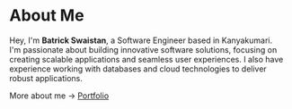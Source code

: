 # About Me  

Hey, I'm **Batrick Swaistan**, a Software Engineer based in Kanyakumari.  
I'm passionate about building innovative software solutions, focusing on creating scalable applications and seamless user experiences. I also have experience working with databases and cloud technologies to deliver robust applications.

More about me → [Portfolio](https://batrick-swaistan-portfolio-new.vercel.app/)
